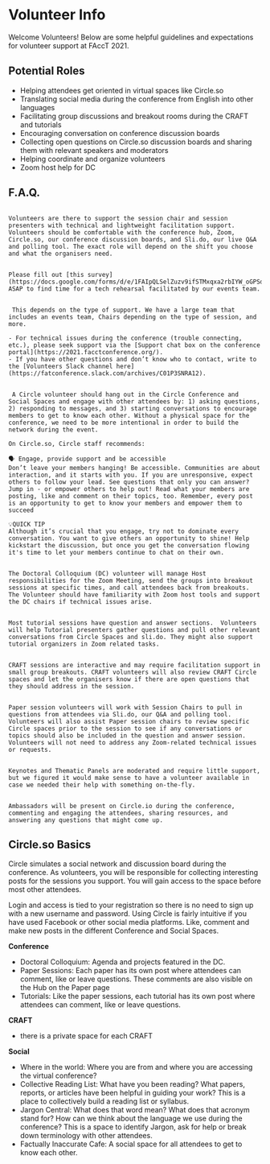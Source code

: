 # Volunteer Info

Welcome Volunteers! Below are some helpful guidelines and expectations for volunteer support at FAccT 2021.

## Potential Roles

* Helping attendees get oriented in virtual spaces like Circle.so
* Translating social media during the conference from English into other languages
* Facilitating group discussions and breakout rooms during the CRAFT and tutorials
* Encouraging conversation on conference discussion boards
* Collecting open questions on Circle.so discussion boards and sharing them with relevant speakers and moderators
* Helping coordinate and organize volunteers
* Zoom host help for DC


## F.A.Q.

```{dropdown}  What will volunteers be responsible for?

Volunteers are there to support the session chair and session presenters with technical and lightweight facilitation support. Volunteers should be comfortable with the conference hub, Zoom, Circle.so, our conference discussion boards, and Sli.do, our live Q&A and polling tool. The exact role will depend on the shift you choose and what the organisers need.
```

```{dropdown} How can I get trained to use the conference digital tools?

Please fill out [this survey](https://docs.google.com/forms/d/e/1FAIpQLSelZuzv9ifSTMxqxa2rbIYW_oGPSd1I79o9J3raIppzR2RN2A/viewform) ASAP to find time for a tech rehearsal facilitated by our events team.
```

```{dropdown} Who should I contact if I need support during the conference?**

 This depends on the type of support. We have a large team that includes an events team, Chairs depending on the type of session, and more.

- For technical issues during the conference (trouble connecting, etc.), please seek support via the [Support chat box on the conference portal](https://2021.facctconference.org/).
- If you have other questions and don’t know who to contact, write to the [Volunteers Slack channel here](https://fatconference.slack.com/archives/C01P3SNRA12).

```

```{dropdown} What does a Circle.so volunteer do?

 A Circle volunteer should hang out in the Circle Conference and Social Spaces and engage with other attendees by: 1) asking questions, 2) responding to messages, and 3) starting conversations to encourage members to get to know each other. Without a physical space for the conference, we need to be more intentional in order to build the network during the event.

On Circle.so, Circle staff recommends:

🗣 Engage, provide support and be accessible
Don’t leave your members hanging! Be accessible. Communities are about interaction, and it starts with you. If you are unresponsive, expect others to follow your lead. See questions that only you can answer? Jump in - or empower others to help out! Read what your members are posting, like and comment on their topics, too. Remember, every post is an opportunity to get to know your members and empower them to succeed

💡QUICK TIP
Although it’s crucial that you engage, try not to dominate every conversation. You want to give others an opportunity to shine! Help kickstart the discussion, but once you get the conversation flowing it's time to let your members continue to chat on their own.
```

```{dropdown} What does a doctoral colloquium volunteer do?

The Doctoral Colloquium (DC) volunteer will manage Host responsibilities for the Zoom Meeting, send the groups into breakout sessions at specific times, and call attendees back from breakouts. The Volunteer should have familiarity with Zoom host tools and support the DC chairs if technical issues arise.

```

```{dropdown} What does a Tutorial session volunteer do?

Most tutorial sessions have question and answer sections.  Volunteers will help Tutorial presenters gather questions and pull other relevant conversations from Circle Spaces and sli.do. They might also support tutorial organizers in Zoom related tasks.

```

```{dropdown} What does a CRAFT session volunteer do?

CRAFT sessions are interactive and may require facilitation support in small group breakouts. CRAFT volunteers will also review CRAFT Circle spaces and let the organisers know if there are open questions that they should address in the session.
```

```{dropdown} What does a paper session volunteer do?

Paper session volunteers will work with Session Chairs to pull in questions from attendees via Sli.do, our Q&A and polling tool. Volunteers will also assist Paper session chairs to review specific Circle spaces prior to the session to see if any conversations or topics should also be included in the question and answer session. Volunteers will not need to address any Zoom-related technical issues or requests.
```

```{dropdown} What does a keynote/thematic panel volunteer do?

Keynotes and Thematic Panels are moderated and require little support, but we figured it would make sense to have a volunteer available in case we needed their help with something on-the-fly.
```

```{dropdown} What does a community buiding/ambassador volunteer do?

Ambassadors will be present on Circle.io during the conference, commenting and engaging the attendees, sharing resources, and answering any questions that might come up.

```

## Circle.so Basics

Circle simulates a social network and discussion board during the conference. As volunteers, you will be responsible for collecting interesting posts for the sessions you support. You will gain access to the space before most other attendees.

Login and access is tied to your registration so there is no need to sign up with a new username and password. Using Circle is fairly intuitive if you have used Facebook or other social media platforms. Like, comment and make new posts in the different Conference and Social Spaces.

**Conference**
* Doctoral Colloquium: Agenda and projects featured in the DC.
* Paper Sessions: Each paper has its own post where attendees can comment, like or leave questions. These comments are also visible on the Hub on the Paper page
* Tutorials: Like the paper sessions, each tutorial has its own post where attendees can comment, like or leave questions.

**CRAFT**
* there is a private space for each CRAFT

**Social**
* Where in the world: Where you are from and where you are accessing the virtual conference?
* Collective Reading List: What have you been reading? What papers, reports, or articles have been helpful in guiding your work? This is a place to collectively build a reading list or syllabus.
* Jargon Central: What does that word mean? What does that acronym stand for? How can we think about the language we use during the conference? This is a space to identify Jargon, ask for help or break down terminology with other attendees.
* Factually Inaccurate Cafe: A social space for all attendees to get to know each other.
